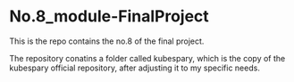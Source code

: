 # No.8_module-FinalProject

This is the repo contains the no.8 of the final project.

The repository conatins a folder called kubespary, which is the copy of the kubespary official repository, after adjusting it to my specific needs.
